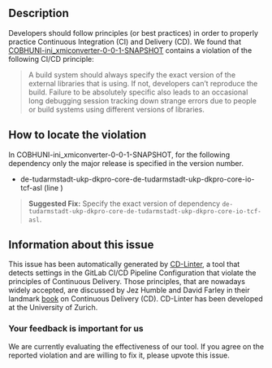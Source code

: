 
## Description
Developers should follow principles (or best practices) in order to properly practice Continuous Integration (CI) and Delivery (CD).
We found that [COBHUNI-ini_xmiconverter-0-0-1-SNAPSHOT](https://gitlab.com/alrazi/ini_xmiconverter/blob/master/.gitlab-ci.yml) contains a violation of the following CI/CD principle:

> A build system should always specify the exact version of the external libraries that is using.
If not, developers can’t reproduce the build. Failure to be absolutely specific also leads to an occasional long debugging session tracking down strange errors due to people or build systems using different versions of libraries.

## How to locate the violation

In COBHUNI-ini_xmiconverter-0-0-1-SNAPSHOT, for the following dependency only the major release is specified in the version number.

* de-tudarmstadt-ukp-dkpro-core-de-tudarmstadt-ukp-dkpro-core-io-tcf-asl (line )

> **Suggested Fix:** Specify the exact version of dependency `de-tudarmstadt-ukp-dkpro-core-de-tudarmstadt-ukp-dkpro-core-io-tcf-asl`.

## Information about this issue

This issue has been automatically generated by [CD-Linter](https://gitlab.com/Jancso/configuration-analytics), a tool that detects settings in the GitLab CI/CD Pipeline Configuration that violate the principles of Continuous Delivery. Those principles, that are nowadays widely accepted, are discussed by Jez Humble and David Farley in their landmark [book](https://www.oreilly.com/library/view/continuous-delivery-reliable/9780321670250/) on Continuous Delivery (CD). CD-Linter has been developed at the University of Zurich.

### Your feedback is important for us
We are currently evaluating the effectiveness of our tool. If you agree on the reported violation and are willing to fix it, please upvote this issue.
